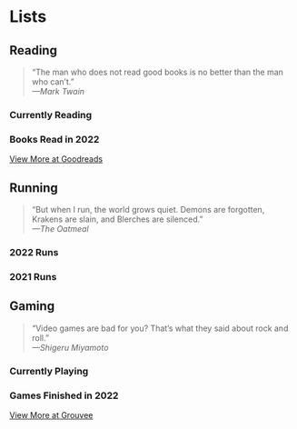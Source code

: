 # Lists

## Reading

> “The man who does not read good books is no better than the man who can’t.”  
  *—Mark Twain*

### Currently Reading
<List-Reading currently sortable />

### Books Read in 2022
<List-Reading :year="2022" sortable />

[View More at Goodreads](https://www.goodreads.com/user/show/4284038-brian-hamburg)

## Running

> “But when I run, the world grows quiet. Demons are forgotten, Krakens are slain, and Blerches are silenced.”  
  *—The Oatmeal*

### 2022 Runs
<List-Running :year="2022" sortable />

### 2021 Runs
<List-Running :year="2021" sortable />

## Gaming

> “Video games are bad for you? That’s what they said about rock and roll.”  
  *—Shigeru Miyamoto*

### Currently Playing
<List-Gaming currently sortable />

### Games Finished in 2022
<List-Gaming :year="2022" sortable />

[View More at Grouvee](https://www.grouvee.com/user/burgbits/shelves/148221-finished/)
